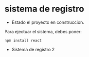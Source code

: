 <h1>sistema de registro</h1>

- Estado el proyecto en construccion. 

Para ejectuar el sistema, debes poner: 

```npm install react```

- Sistema de registro 2
